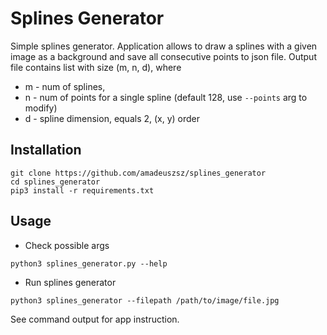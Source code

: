 # Splines Generator
Simple splines generator. Application allows to draw a splines with a given image as a background and save all 
consecutive points to json file. Output file contains list with size (m, n, d), where
* m - num of splines,
* n - num of points for a single spline (default 128, use `--points` arg to modify)
* d - spline dimension, equals 2, (x, y) order

## Installation
```
git clone https://github.com/amadeuszsz/splines_generator
cd splines_generator
pip3 install -r requirements.txt
```

## Usage
* Check possible args
```
python3 splines_generator.py --help 
```

* Run splines generator
```
python3 splines_generator --filepath /path/to/image/file.jpg 
```
See command output for app instruction.
